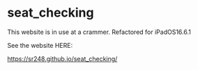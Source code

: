 # seat_checking
This website is in use at a crammer. Refactored for iPadOS16.6.1

See the website HERE:

https://sr248.github.io/seat_checking/
